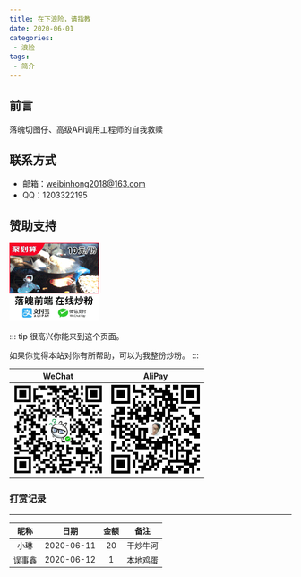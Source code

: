 ```yaml
---
title: 在下浪险，请指教
date: 2020-06-01
categories:
 - 浪险
tags:
 - 简介
---
```


## 前言

落魄切图仔、高级API调用工程师的自我救赎

## 联系方式

* 邮箱：weibinhong2018@163.com
* QQ：1203322195


## 赞助支持

<img style="width: 160px" src="../../.vuepress/public/article/folder2/frontend.gif" />

::: tip
很高兴你能来到这个页面。

如果你觉得本站对你有所帮助，可以为我整份炒粉。
:::

| WeChat                                                                               | AliPay                                                                               |
| ------------------------------------------------------------------------------------ | ------------------------------------------------------------------------------------ |
| <img style="width: 160px" src="../../.vuepress/public/article/folder2/wechat.jpg" /> | <img style="width: 160px" src="../../.vuepress/public/article/folder2/alipay.jpg" /> |

### 打赏记录

<hr/>

|  昵称  |    日期    | 金额  |   备注   |
| :----: | :--------: | :---: | :------: |
|  小琳  | 2020-06-11 |  20   | 干炒牛河 |
| 误事鑫 | 2020-06-12 |   1   | 本地鸡蛋 |
<!-- ![](../../.vuepress/public/article/folder1/code.jpg) -->
<!-- <img src="../../.vuepress/public/article/folder1/code.jpg" width="300"/> -->